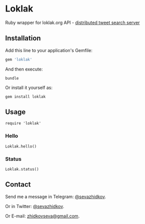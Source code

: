 # Loklak
Ruby wrapper for loklak.org API - [distributed tweet search server](https://github.com/loklak/loklak_server)

## Installation

Add this line to your application's Gemfile:

```ruby
gem 'loklak'
```

And then execute:
```
bundle
```

Or install it yourself as:
```
gem install loklak
```

## Usage
```
require 'loklak'
```
### Hello
```
Loklak.hello()
```
### Status
```
Loklak.status()
```
## Contact
Send me a message in Telegram: [@sevazhidkov](https://telegram.me/sevazhidkov).

Or in Twitter: [@sevazhidkov](https://twitter.com/sevazhidkov).

Or E-mail: [zhidkovseva@gmail.com](mailto:zhidkovseva@gmail.com).
